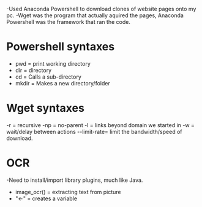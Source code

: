 -Used Anaconda Powershell to download clones of website pages onto my pc.
-Wget was the program that actually aquired the pages, Anaconda Powershell was the framework that ran the code.

# Powershell syntaxes #
- pwd = print working directory
- dir = directory
- cd = Calls a sub-directory
- mkdir = Makes a new directory/folder


# Wget syntaxes #
-r = recursive
-np = no-parent
-l = links beyond domain we started in
-w  = wait/delay between actions
--limit-rate= limit the bandwidth/speed of download.


# OCR #
-Need to install/import library plugins, much like Java.
- image_ocr() = extracting text from picture
- "<-" = creates a variable
